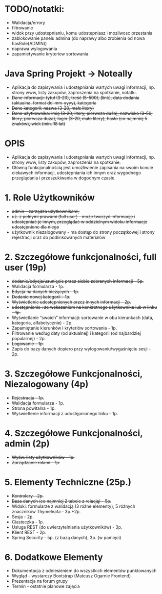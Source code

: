# TODO/notatki:
- Walidacja/errory
- filtrowanie
- widok przy udostepnianiu, komu udostepniasz i mozliwosc przestania
- zablokowanie panelu admina (do naprawy albo zrobienia od nowa hasRole(ADMIN))
- naprawa wylogowania
- zapamietywanie kryteriow sortowania



#               Java Spring Projekt -> Noteally

- Aplikacja do zapisywania i udostępniania wartych uwagi informacji, 
np. strony www, listy zakupów, zaproszenia na spotkanie, notatki.
- ~~Dane informacji: tytuł (3-20), treść (5-500), [link], data dodania 
(aktualna, format dd-mm-yyyy), kategoria~~
- ~~Dane kategorii: nazwa (3-20, małe litery)~~
- ~~Dane użytkownika: imię (3-20, litery, pierwsza duża), nazwisko 
(3-50, litery, pierwsza duża), login (3-20, małe litery), hasło (co 
najmniej 5 znaków), wiek (min. 18 lat)~~

#                       OPIS
- Aplikacja do zapisywania i udostępniania wartych uwagi 
informacji, np. strony www, listy zakupów, zaproszenia 
na spotkanie.
- Główną funkcjonalnością jest umożliwienie zapisania na 
swoim koncie ciekawych informacji, udostępniania ich 
innym oraz wygodnego przeglądania i przeszukiwania w 
dogodnym czasie.

#               1. Role Użytkowników
- ~~admin - zarządza użytkownikami,~~  
- ~~uż. z pełnymi prawami (full user) - może tworzyć informacje i 
udostępniać je innym, przeglądać w oddzielnym widoku 
informacje udostępnione dla niego~~
- użytkownik niezalogowany - ma dostęp do strony 
początkowej i strony rejestracji oraz do podlinkowanych materiałów

#       2. Szczegółowe funkcjonalności, full user (19p)
- ~~dodanie/edycja/usunięcie przez siebie zebranych informacji - 5p.~~
- Walidacja formularza - 1p.
- ~~Edycja na danych bieżących - 1p.~~
- ~~Dodanie nowej kategorii - 1p.~~
- ~~Wyświetlenie udostępnionych przez innych informacji - 2p.~~
- ~~udostępnienie : ze wskazaniem na konkretnego użytkownika lub w linku - 1p.~~
- Wyświetlanie “swoich” informacji: sortowanie w obu kierunkach (data, 
kategoria, alfabetycznie) - 2p.
- Zapamiętanie kierunków i kryteriów sortowania - 1p.
- Filtrowanie według daty (od aktualnej) i kategorii (od najbardziej popularnej) - 2p.
- ~~Logowanie - 1p.~~
- Zapis do bazy danych dopiero przy wylogowaniu/wygaśnięciu sesji - 2p.

#       3. Szczegółowe Funkcjonalności, Niezalogowany (4p)
- ~~Rejestracja - 1p.~~
- Walidacja formularza - 1p.
- Strona powitalna - 1p.
- Wyświetlenie informacji z udostępnionego linku - 1p.

#       4. Szczegółowe Funkcjonalności, admin (2p)
- ~~Wyśw. listy użytkowników - 1p.~~
- ~~Zarządzanie rolami - 1p.~~

#       5. Elementy Techniczne (25p.)
- ~~Kontrolery - 2p.~~
- ~~Baza danych (co najmniej 2 tabele z relacją) - 5p.~~
- Widoki: formularze z walidacją (3 różne elementy), 
    5 różnych znaczników Thymeleafa - 3p.+2p.
- Sesja - 2p.
- Ciasteczka - 1p.
- Usługa REST (do uwierzytelniania użytkowników) - 3p.
- Klient REST - 2p.
- Spring Security - 5p. (z bazą danych), 3p. (w pamięci)

#       6. Dodatkowe Elementy
- Dokumentacja z odniesieniem do wszystkich 
elementów punktowanych
- Wygląd - wystarczy Bootstrap (Mateusz Ogarnie Frontend)
- Prezentacja na forum grupy
- Termin - ostatnie planowe zajęcia
